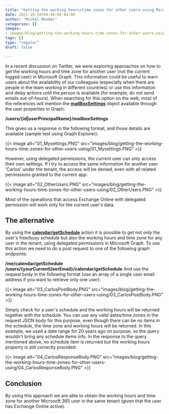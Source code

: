 ```yaml
---
title: "Getting the working hours/time zones for other users using Microsoft Graph API"
date: 2021-10-18T04:44:00-04:00
author: "Michel Mendes"
categories: []
images:
- images/blog/getting-the-working-hours-time-zones-for-other-users-using/01_Mysettings.PNG
tags: []
type: "regular"
draft: false

---
```


In a recent discussion on Twitter, we were exploring approaches on how
to get the working hours and time zone for another user (not the current
logged user) in Microsoft Graph.
This information could be useful to warn users about the availability of
our colleagues (especially when there are people in the team working in
different countries) or use this information and delay actions until the
person is available (for example, do not send emails out-of-hours).
When searching for this option on the web, most of the references will
mention
the **[mailBoxSettings](https://docs.microsoft.com/en-us/graph/api/user-get-mailboxsettings?view=graph-rest-1.0&tabs)**
object available through the user properties in Graph:

**/users/{id\|userPrincipalName}/mailboxSettings**

This gives us a response in the following format, and those details are
available (sample test using Graph Explorer):

{{< image alt="01_Mysettings.PNG" src="images/blog/getting-the-working-hours-time-zones-for-other-users-using/01_Mysettings.PNG" >}}

However, using delegated permissions, the current user can only access
their own settings.
If I try to access the same information for another user \'Carlos\'
under the tenant, the access will be denied, even with all related
permissions granted to the current app:

{{< image alt="02_OtherUsers.PNG" src="images/blog/getting-the-working-hours-time-zones-for-other-users-using/02_OtherUsers.PNG" >}}

Most of the operations that access Exchange Online with delegated
permission will work only for the current user\'s data.

## The alternative

By using the
**[calendar/getSchedule](https://docs.microsoft.com/en-us/graph/api/calendar-getschedule?view=graph-rest-1.0&tabs=http)**
action it is possible to get not only the user\'s free/busy schedule but
also the working hours and time zone for any user in the tenant, using
delegated permissions in Microsoft Graph.
To use this action we need to do a post request to one of the following
graph endpoints:

**/me/calendar/getSchedule\
/users/{yourCurrentUserEmail}/calendar/getSchedule**
And use the request body in the following format (use an array of a
single user email address if you want to retrieve only one user):

{{< image alt="03_CarlosPostBody.PNG" src="images/blog/getting-the-working-hours-time-zones-for-other-users-using/03_CarlosPostBody.PNG" >}}

Simply check for a user's schedule and the working hours will be
returned together with the schedule. You can use any valid dates/time
zones in the request JSON body for this purpose, even though there can
be no items in the schedule, the time zone and working hours will be
returned.
In this example, we used a date range for 20 years ago on purpose, so
the query wouldn\'t bring any schedule items info.
In the response to the query mentioned above, no schedule item is
returned but the working hours property is still correctly provided:

{{< image alt="04_CarlosResponseBody.PNG" src="images/blog/getting-the-working-hours-time-zones-for-other-users-using/04_CarlosResponseBody.PNG" >}}

## Conclusion

By using this approach we are able to obtain the working hours and time
zone for another Microsoft 365 user in the same tenant (given that the
user has Exchange Online active).
